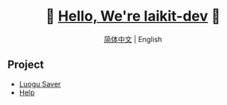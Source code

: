 <div align="center">
  <h1>🎉 <a href="https://laikit.dev">Hello, We're laikit-dev</a> 🥳</h1>
  <p><a href="README.md">简体中文</a> | English</p>
</div>

## Project

- [Luogu Saver](https://www.luogu.me)
- [Help](https://help.luogu.me)
